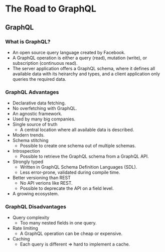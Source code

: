 # The Road to GraphQL

## GraphQL

### What is GraphQL?

- An open source query language created by Facebook.
- A GraphQL operation is either a query (read), mutation (write), or subscription (continuous read).
- The server application offers a GraphQL schema, where it defines all available data with its heirarchy and types, and a client application only queries the required data.

### GraphQL Advantages

- Declarative data fetching.
- No overfetching with GraphQL.
- An agnostic framework.
- Used by many big companies.
- Single source of truth
  - A central location where all available data is described.
- Modern trends.
- Schema stitching
  - Possible to create one schema out of multiple schemas.
- Introspection
  - Possible to retrieve the GraphQL schema from a GraphQL API.
- Strongly typed
  - Written in GraphQL Schema Definition Languages (SDL).
  - Less error-prone, validated during compile time.
- Better versioning than REST
  - No API verions like REST.
  - Possible to deprecate the API on a field level.
- A growing ecosystem.

### GraphQL Disadvantages

- Query complexity
  - Too many nested fields in one query.
- Rate limiting
  - A GraphQL operation can be cheap or expensive.
- Caching
  - Each query is different => hard to implement a cache.
